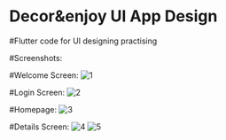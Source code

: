 # Decor&enjoy UI App Design

#Flutter code for UI designing practising

#Screenshots:

#Welcome Screen:
![1](https://user-images.githubusercontent.com/89322155/130337020-7d6c8ae1-3172-4f67-b500-df10213a309a.png)

#Login Screen:
![2](https://user-images.githubusercontent.com/89322155/130337022-599ece90-d784-4754-9e57-3bed3b040c2f.png)

#Homepage:
![3](https://user-images.githubusercontent.com/89322155/130337023-c606e945-88b9-49df-9668-d7351218bc05.png)

#Details Screen:
![4](https://user-images.githubusercontent.com/89322155/130337024-9daac013-fa8a-439a-97bb-4f2e801ef376.png)
![5](https://user-images.githubusercontent.com/89322155/130337026-50ebe39d-ec5d-4ae8-b770-6a64f969ca5b.png)


